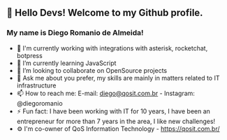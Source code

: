 ## 👋 Hello Devs! Welcome to my Github profile.
### My name is Diego Romanio de Almeida!

- 🔭 I'm currently working with integrations with asterisk, rocketchat, botpress
- 🌱 I’m currently learning JavaScript
- 👯 I’m looking to collaborate on OpenSource projects
- 💬 Ask me about you prefer, my skills are mainly in matters related to IT infrastructure
- 📫 How to reach me: E-mail: diego@qosit.com.br - Instagram: @diegoromanio
- ⚡ Fun fact: I have been working with IT for 10 years, I have been an entrepreneur for more than 7 years in the area, I like new challenges!
- ⚙️ I'm co-owner of QoS Information Technology - https://qosit.com.br/


<!--
**diegoromal/diegoromal** is a ✨ _special_ ✨ repository because its `README.md` (this file) appears on your GitHub profile.

Here are some ideas to get you started:

- 🔭 I’m currently working on learning JavaScript
- 🌱 I’m currently learning ...
- 👯 I’m looking to collaborate on ...
- 🤔 I’m looking for help with ...
- 💬 Ask me about ...
- 📫 How to reach me: ...
- 😄 Pronouns: ...
- ⚡ Fun fact: ...
-->
